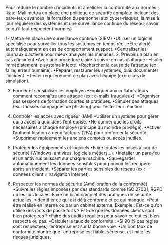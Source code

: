 Pour réduire le nombre d’incidents et améliorer la conformité aux normes ; Ikatel Mali mettra en place une politique de sécurité complète incluant des pare-feux avancés, la formation du personnel aux cyber-risques, la mise à jour régulière des systèmes et une surveillance continue du réseau; savoir ce qu’il faut respecter ( normes)

1- Mettre en place une surveillance continue (SIEM)
	•Utiliser un logiciel spécialisé pour surveiller tous les systèmes en temps réel.
	•Être alerté automatiquement en cas de comportement suspect.
	•Centraliser les journaux d’activité pour mieux analyser les menaces.
2. Prévoir un plan en cas d’incident
	•Avoir une procédure claire à suivre en cas d’attaque :
	•Isoler immédiatement le système infecté.
	•Rechercher la cause de l’attaque (ex : faille, erreur humaine).
	•Réparer, restaurer les systèmes, puis documenter l’incident.
	•Tester régulièrement ce plan avec l’équipe (exercices de simulation).


3. Former et sensibiliser les employés
	•Expliquer aux collaborateurs comment reconnaître une attaque (ex : e-mails frauduleux).
	•Organiser des sessions de formation courtes et pratiques.
	•Simuler des attaques (ex : fausses campagnes de phishing) pour tester leur réaction.

4. Contrôler les accès avec rigueur (IAM)
	•Utiliser un système pour gérer qui a accès à quoi dans l’entreprise.
	•Ne donner que les droits nécessaires à chaque employé (principe du moindre privilège).
	•Activer l’authentification à deux facteurs (2FA) pour renforcer la sécurité.
	•Supprimer rapidement les anciens comptes ou accès inutiles.

5. Protéger les équipements et logiciels
	•Faire toutes les mises à jour de sécurité (Windows, antivirus, logiciels métiers…).
	•Installer un pare-feu et un antivirus puissant sur chaque machine.
	•Sauvegarder automatiquement les données sensibles pour pouvoir les récupérer après un incident.
	•Séparer les parties sensibles du réseau (ex : données client ≠ navigation Internet).

6. Respecter les normes de sécurité (Amélioration de la conformité)
	•Suivre les règles imposées par des standards comme ISO 27001, RGPD ou les lois locales:  Faire un bilan complet des pratiques de sécurité actuelles.
	•Identifier ce qui est déjà conforme et ce qui manque.
	•Peut être réalisé en interne ou par un cabinet externe.
Exemple : Est-ce qu’on utilise des mots de passe forts ? Est-ce que les données clients sont bien protégées ?
	•Faire des audits réguliers pour savoir ce qui est bien respecté ou pas.
	•Calculer le taux de conformité :
	•Si 90 % des règles sont respectées, l’entreprise est sur la bonne voie.
	•Un bon taux de conformité montre que l’entreprise est fiable, sérieuse, et limite les risques juridiques.
